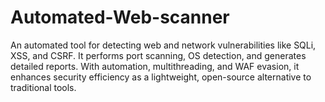 # Automated-Web-scanner
An automated tool for detecting web and network vulnerabilities like SQLi, XSS, and CSRF. It performs port scanning, OS detection, and generates detailed reports. With automation, multithreading, and WAF evasion, it enhances security efficiency as a lightweight, open-source alternative to traditional tools.
